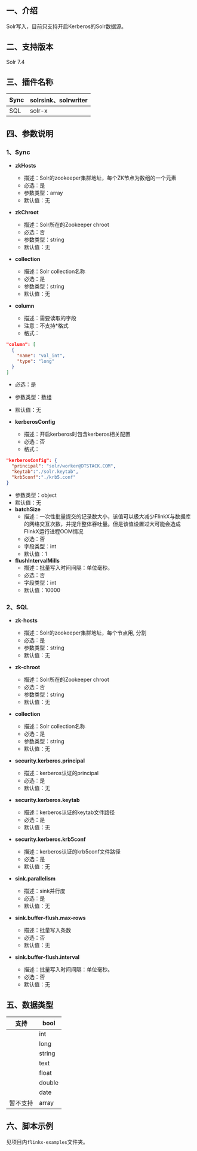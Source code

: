 ## 一、介绍
Solr写入，目前只支持开启Kerberos的Solr数据源。


## 二、支持版本
Solr 7.4


## 三、插件名称
| Sync | solrsink、solrwriter |
| --- | --- |
| SQL | solr-x |


## 四、参数说明
### 1、Sync

- **zkHosts**
    - 描述：Solr的zookeeper集群地址，每个ZK节点为数组的一个元素
    - 必选：是
    - 参数类型：array
    - 默认值：无
    

- **zkChroot**
    - 描述：Solr所在的Zookeeper chroot
    - 必选：否
    - 参数类型：string
    - 默认值：无
    

- **collection**
    - 描述：Solr collection名称
    - 必选：是
    - 参数类型：string
    - 默认值：无


- **column**
    - 描述：需要读取的字段
    - 注意：不支持*格式
    - 格式：
```json
"column": [
  {
  	"name": "val_int",
  	"type": "long"
  }
]
```

- 必选：是
- 参数类型：数组
- 默认值：无

- **kerberosConfig**
    - 描述：开启kerberos时包含kerberos相关配置
    - 必选：否
    - 格式：
```json
"kerberosConfig": {
  "principal": "solr/worker@DTSTACK.COM",
  "keytab":"./solr.keytab",
  "krb5conf":"./krb5.conf"
}
```

- 参数类型：object
- 默认值：无
- **batchSize**
    - 描述：一次性批量提交的记录数大小，该值可以极大减少FlinkX与数据库的网络交互次数，并提升整体吞吐量。但是该值设置过大可能会造成FlinkX运行进程OOM情况
    - 必选：否
    - 字段类型：int
    - 默认值：1
- **flushIntervalMills**
    - 描述：批量写入时间间隔：单位毫秒。
    - 必选：否
    - 字段类型：int
    - 默认值：10000

### 2、SQL

- **zk-hosts**
    - 描述：Solr的zookeeper集群地址，每个节点用, 分割
    - 必选：是
    - 参数类型：string
    - 默认值：无
- **zk-chroot**
    - 描述：Solr所在的Zookeeper chroot
    - 必选：否
    - 参数类型：string
    - 默认值：无
- **collection**
    - 描述：Solr collection名称
    - 必选：是
    - 参数类型：string
    - 默认值：无



- **security.kerberos.principal**
    - 描述：kerberos认证的principal
    - 必选：是
    - 默认值：无
- **security.kerberos.keytab**
    - 描述：kerberos认证的keytab文件路径
    - 必选：是
    - 默认值：无
- **security.kerberos.krb5conf**
    - 描述：kerberos认证的krb5conf文件路径
    - 必选：是
    - 默认值：无



- **sink.parallelism**
    - 描述：sink并行度
    - 必选：是
    - 默认值：无
- **sink.buffer-flush.max-rows**
    - 描述：批量写入条数
    - 必选：否
    - 默认值：无
- **sink.buffer-flush.interval**
    - 描述：批量写入时间间隔：单位毫秒。
    - 必选：否
    - 默认值：无



## 五、数据类型
| 支持 | bool |
| --- | --- |
|  | int |
|  | long |
|  | string |
|  | text |
|  | float |
|  | double |
|  | date |
| 暂不支持 | array |



## 六、脚本示例
见项目内`flinkx-examples`文件夹。

